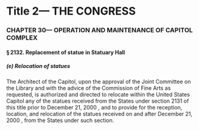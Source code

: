 
# Title 2— THE CONGRESS
### CHAPTER 30— OPERATION AND MAINTENANCE OF CAPITOL COMPLEX
#### § 2132. Replacement of statue in Statuary Hall
##### (e) Relocation of statues

The Architect of the Capitol, upon the approval of the Joint Committee on the Library and with the advice of the Commission of Fine Arts as requested, is authorized and directed to relocate within the United States Capitol any of the statues received from the States under section 2131 of this title prior to December 21, 2000 , and to provide for the reception, location, and relocation of the statues received on and after December 21, 2000 , from the States under such section.
